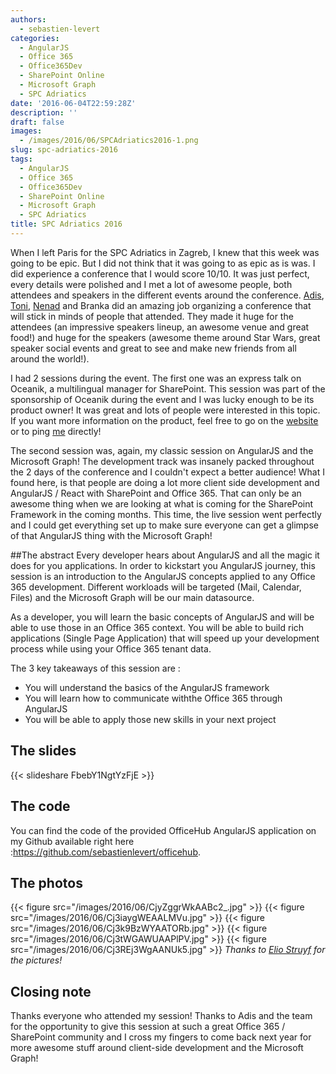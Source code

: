```yaml
---
authors:
  - sebastien-levert
categories:
  - AngularJS
  - Office 365
  - Office365Dev
  - SharePoint Online
  - Microsoft Graph
  - SPC Adriatics
date: '2016-06-04T22:59:28Z'
description: ''
draft: false
images:
  - /images/2016/06/SPCAdriatics2016-1.png
slug: spc-adriatics-2016
tags:
  - AngularJS
  - Office 365
  - Office365Dev
  - SharePoint Online
  - Microsoft Graph
  - SPC Adriatics
title: SPC Adriatics 2016
---
```


When I left Paris for the SPC Adriatics in Zagreb, I knew that this week was going to be epic. But I did not think that
it was going to as epic as is was. I did experience a conference that I would score 10/10. It was just perfect, every
details were polished and I met a lot of awesome people, both attendees and speakers in the different events around the
conference. [Adis](https://twitter.com/adisugo), [Toni](https://twitter.com/ToniFrankola),
[Nenad](https://twitter.com/ntrajkovski) and Branka did an amazing job organizing a conference that will stick in minds
of people that attended. They made it huge for the attendees (an impressive speakers lineup, an awesome venue and great
food!) and huge for the speakers (awesome theme around Star Wars, great speaker social events and great to see and make
new friends from all around the world!).

I had 2 sessions during the event. The first one was an express talk on Oceanik, a multilingual manager for SharePoint.
This session was part of the sponsorship of Oceanik during the event and I was lucky enough to be its product owner! It
was great and lots of people were interested in this topic. If you want more information on the product, feel free to go
on the [website](http://www.oceanik.com) or to ping [me](https://twitter.com/sebastienlevert) directly!

The second session was, again, my classic session on AngularJS and the Microsoft Graph! The development track was
insanely packed throughout the 2 days of the conference and I couldn't expect a better audience! What I found here, is
that people are doing a lot more client side development and AngularJS / React with SharePoint and Office 365. That can
only be an awesome thing when we are looking at what is coming for the SharePoint Framework in the coming months. This
time, the live session went perfectly and I could get everything set up to make sure everyone can get a glimpse of that
AngularJS thing with the Microsoft Graph!

##The abstract Every developer hears about AngularJS and all the magic it does for you applications. In order to
kickstart you AngularJS journey, this session is an introduction to the AngularJS concepts applied to any Office 365
development. Different workloads will be targeted (Mail, Calendar, Files) and the Microsoft Graph will be our main
datasource.

As a developer, you will learn the basic concepts of AngularJS and will be able to use those in an Office 365 context.
You will be able to build rich applications (Single Page Application) that will speed up your development process while
using your Office 365 tenant data.

The 3 key takeaways of this session are :

- You will understand the basics of the AngularJS framework
- You will learn how to communicate withthe Office 365 through AngularJS
- You will be able to apply those new skills in your next project

## The slides

{{< slideshare FbebY1NgtYzFjE >}}

## The code

You can find the code of the provided OfficeHub AngularJS application on my Github available right here
:https://github.com/sebastienlevert/officehub.

## The photos

{{< figure src="/images/2016/06/CjyZggrWkAABc2_.jpg" >}} {{< figure src="/images/2016/06/Cj3iaygWEAALMVu.jpg" >}}
{{< figure src="/images/2016/06/Cj3k9BzWYAATORb.jpg" >}} {{< figure src="/images/2016/06/Cj3tWGAWUAAPlPV.jpg" >}}
{{< figure src="/images/2016/06/Cj3REj3WgAANUk5.jpg" >}} _Thanks to [Elio Struyf](https://twitter.com/eliostruyf) for
the pictures!_

## Closing note

Thanks everyone who attended my session! Thanks to Adis and the team for the opportunity to give this session at such a
great Office 365 / SharePoint community and I cross my fingers to come back next year for more awesome stuff around
client-side development and the Microsoft Graph!
